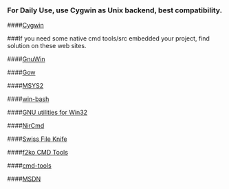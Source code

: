 ### For Daily Use, use Cygwin as Unix backend, best compatibility.

####[Cygwin](https://www.cygwin.com/)

###If you need some native cmd tools/src embedded your project, find solution on these web sites.

####[GnuWin](http://gnuwin32.sourceforge.net/)

####[Gow](https://github.com/bmatzelle/gow/wiki)

####[MSYS2](http://msys2.github.io/)

####[win-bash](http://win-bash.sourceforge.net/)

####[GNU utilities for Win32](http://unxutils.sourceforge.net/)

####[NirCmd](http://www.nirsoft.net/utils/nircmd.html)

####[Swiss File Knife](http://stahlworks.com/dev/swiss-file-knife.html)

####[f2ko CMD Tools](http://www.f2ko.de/en/cmd.php)

####[cmd-tools](http://www.cmd-tools.com/)

####[MSDN](https://msdn.microsoft.com/library/y23kc048.aspx)